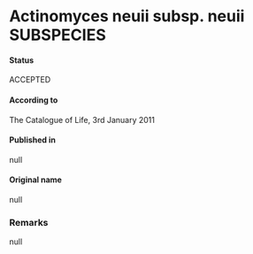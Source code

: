 # Actinomyces neuii subsp. neuii SUBSPECIES

#### Status
ACCEPTED

#### According to
The Catalogue of Life, 3rd January 2011

#### Published in
null

#### Original name
null

### Remarks
null